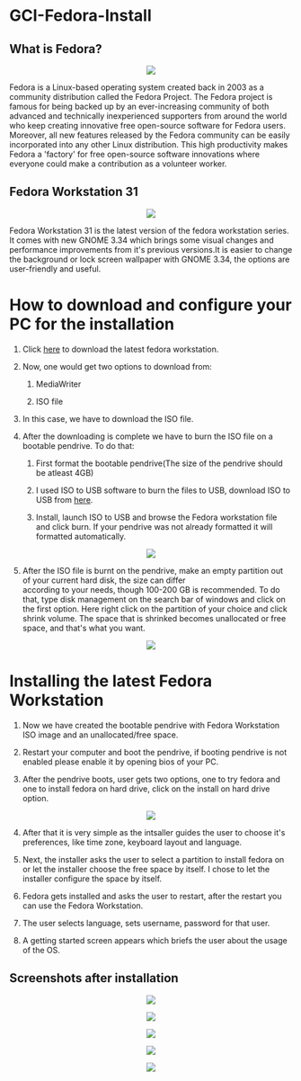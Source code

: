 # GCI-Fedora-Install

## What is Fedora?

<p align="center">
  <img src="https://github.com/Ayush19-01/GCI-Fedora-Install/blob/master/1.png">
</p>

Fedora is a Linux-based operating system created back in 2003 as a community distribution called the Fedora Project. 
The Fedora project is famous for being backed up by an ever-increasing community of both advanced and technically
inexperienced supporters from around the world who keep creating innovative free open-source software for Fedora users.
Moreover, all new features released by the Fedora community can be easily incorporated into any other Linux distribution.
This high productivity makes Fedora a 'factory' for free open-source software innovations where everyone could make a 
contribution as a volunteer worker.

## Fedora Workstation 31

<p align="center">
    <img src="https://github.com/Ayush19-01/GCI-Fedora-Install/blob/master/2.jpg">
</p>

Fedora Workstation 31 is the latest version of the fedora workstation series. It comes with new GNOME 3.34 which brings
some visual changes and performance improvements from it's previous versions.It is easier to change the background or 
lock screen wallpaper with GNOME 3.34, the options are user-friendly and useful.

# How to download and configure your PC for the installation
1. Click [here](https://getfedora.org/en/workstation/download/) to download the latest fedora workstation.

2. Now, one would get two options to download from:

    1. MediaWriter
    
    2. ISO file
  
3. In this case, we have to download the ISO file.

4. After the downloading is complete we have to burn the ISO file on a bootable pendrive. To do that:
    
      1. First format the bootable pendrive(The size of the pendrive should be atleast 4GB)
      
      2. I used ISO to USB software to burn the files to USB, download ISO to USB from [here](http://www.softsea.com/download/ISO-to-USB.html).

      3. Install, launch ISO to USB and browse the Fedora workstation file and click burn. If your pendrive was not already 
      formatted it will formatted automatically.
      
<p align="center">
    <img src="https://github.com/Ayush19-01/GCI-Fedora-Install/blob/master/3.PNG">
<p>

5. After the ISO file is burnt on the pendrive, make an empty partition out of your current hard disk, the size can differ  
according to your needs, though 100-200 GB is recommended. To do that, type disk management on the search bar of windows and 
click on the first option. Here right click on the partition of your choice and click shrink volume. The space that is 
shrinked becomes unallocated or free space, and that's what you want.

<p align="center">
  <img src="https://github.com/Ayush19-01/GCI-Fedora-Install/blob/master/4.png">
</p>

# Installing the latest Fedora Workstation

1. Now we have created the bootable pendrive with Fedora Workstation ISO image and an unallocated/free space.

2. Restart your computer and boot the pendrive, if booting pendrive is not enabled please enable it by opening bios of your PC.

3. After the pendrive boots, user gets two options, one to try fedora and one to install fedora on hard drive, click on the 
install on hard drive option.

<p align="center">
  <img src="https://github.com/Ayush19-01/GCI-Fedora-Install/blob/master/10.jpg">
</p>

4. After that it is very simple as the intsaller guides the user to choose it's preferences, like time zone, keyboard layout and
language.

5. Next, the installer asks the user to select a partition to install fedora on or let the installer choose the free space
by itself. I chose to let the installer configure the space by itself.

6. Fedora gets installed and asks the user to restart, after the restart you can use the Fedora Workstation.

7. The user selects language, sets username, password for that user.

8. A getting started screen appears which briefs the user about the usage of the OS.

## Screenshots after installation

<p align="center">
  <img src="https://github.com/Ayush19-01/GCI-Fedora-Install/blob/master/5.png">
</p>



<p align="center">
  <img src="https://github.com/Ayush19-01/GCI-Fedora-Install/blob/master/6.png">
</p>



<p align="center">
  <img src="https://github.com/Ayush19-01/GCI-Fedora-Install/blob/master/7.png">
</p>



<p align="center">
  <img src="https://github.com/Ayush19-01/GCI-Fedora-Install/blob/master/8.png">
</p>



<p align="center">
  <img src="https://github.com/Ayush19-01/GCI-Fedora-Install/blob/master/9.png">
</p>




